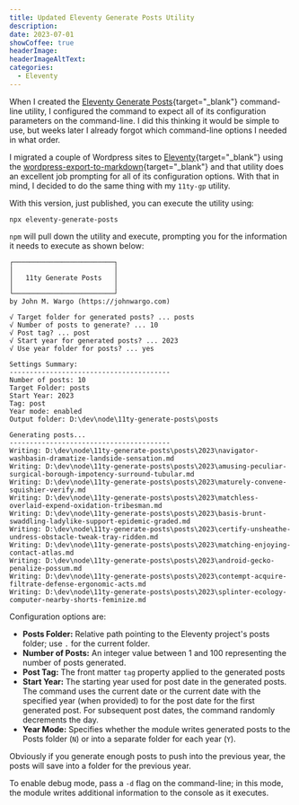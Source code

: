 ```yaml
---
title: Updated Eleventy Generate Posts Utility
description: 
date: 2023-07-01
showCoffee: true
headerImage: 
headerImageAltText: 
categories:
  - Eleventy
---
```


When I created the [Eleventy Generate Posts](https://www.npmjs.com/package/eleventy-generate-posts){target="_blank"} command-line utility, I configured the command to expect all of its configuration parameters on the command-line. I did this thinking it would be simple to use, but weeks later I already forgot which command-line options I needed in what order.

I migrated a couple of Wordpress sites to [Eleventy](https://www.11ty.dev/){target="_blank"} using the [wordpress-export-to-markdown](https://www.npmjs.com/package/wordpress-export-to-markdown){target="_blank"} and that utility does an excellent job prompting for all of its configuration options. With that in mind, I decided to do the same thing with my `11ty-gp` utility.

With this version, just published, you can execute the utility using:

```shell
npx eleventy-generate-posts
```

`npm` will pull down the utility and execute, prompting you for the information it needs to execute as shown below:

```text
┌─────────────────────────┐
│                         │
│   11ty Generate Posts   │
│                         │
└─────────────────────────┘
by John M. Wargo (https://johnwargo.com)

√ Target folder for generated posts? ... posts
√ Number of posts to generate? ... 10
√ Post tag? ... post
√ Start year for generated posts? ... 2023
√ Use year folder for posts? ... yes

Settings Summary:
----------------------------------------
Number of posts: 10
Target Folder: posts
Start Year: 2023
Tag: post
Year mode: enabled
Output folder: D:\dev\node\11ty-generate-posts\posts

Generating posts...
----------------------------------------
Writing: D:\dev\node\11ty-generate-posts\posts\2023\navigator-washbasin-dramatize-landside-sensation.md
Writing: D:\dev\node\11ty-generate-posts\posts\2023\amusing-peculiar-surgical-borough-impotency-surround-tubular.md
Writing: D:\dev\node\11ty-generate-posts\posts\2023\maturely-convene-squishier-verify.md
Writing: D:\dev\node\11ty-generate-posts\posts\2023\matchless-overlaid-expend-oxidation-tribesman.md
Writing: D:\dev\node\11ty-generate-posts\posts\2023\basis-brunt-swaddling-ladylike-support-epidemic-graded.md
Writing: D:\dev\node\11ty-generate-posts\posts\2023\certify-unsheathe-undress-obstacle-tweak-tray-ridden.md
Writing: D:\dev\node\11ty-generate-posts\posts\2023\matching-enjoying-contact-atlas.md
Writing: D:\dev\node\11ty-generate-posts\posts\2023\android-gecko-penalize-possum.md
Writing: D:\dev\node\11ty-generate-posts\posts\2023\contempt-acquire-filtrate-defense-ergonomic-acts.md
Writing: D:\dev\node\11ty-generate-posts\posts\2023\splinter-ecology-computer-nearby-shorts-feminize.md
```

Configuration options are:

* **Posts Folder:** Relative path pointing to the Eleventy project's posts folder; use `.` for the current folder.
* **Number of Posts:** An integer value between 1 and 100 representing the number of posts generated.
* **Post Tag:** The front matter `tag` property applied to the generated posts
* **Start Year:** The starting year used for post date in the generated posts. The command uses the current date or the current date with the specified year (when provided) to for the post date for the first generated post. For subsequent post dates, the command randomly decrements the day.
* **Year Mode:** Specifies whether the module writes generated posts to the Posts folder (`N`) or into a separate folder for each year (`Y`).

Obviously if you generate enough posts to push into the previous year, the posts will save into a folder for the previous year. 

To enable debug mode, pass a `-d` flag on the command-line; in this mode, the module writes additional information to the console as it executes.